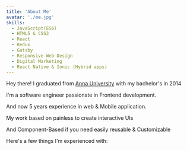 ```yaml
---
title: 'About Me'
avatar: './me.jpg'
skills:
  - JavaScript(ES6)
  - HTML5 & CSS3
  - React
  - Redux
  - Gatsby
  - Responsive Web Design
  - Digital Marketing
  - React Native & Ionic (Hybrid apps)
---
```


Hey there! I graduated from [Anna University](https://www.annauniv.edu/) with my bachelor's in 2014

I'm a software engineer passionate in Frontend development.

And now 5 years experience in web & Mobile application.

My work based on painless to create interactive UIs

And Component-Based if you need easily reusable & Customizable

Here's a few things I'm experienced with:
